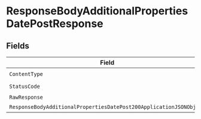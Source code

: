 # ResponseBodyAdditionalPropertiesDatePostResponse


## Fields

| Field                                                                                                                                                | Type                                                                                                                                                 | Required                                                                                                                                             | Description                                                                                                                                          |
| ---------------------------------------------------------------------------------------------------------------------------------------------------- | ---------------------------------------------------------------------------------------------------------------------------------------------------- | ---------------------------------------------------------------------------------------------------------------------------------------------------- | ---------------------------------------------------------------------------------------------------------------------------------------------------- |
| `ContentType`                                                                                                                                        | *string*                                                                                                                                             | :heavy_check_mark:                                                                                                                                   | N/A                                                                                                                                                  |
| `StatusCode`                                                                                                                                         | *int*                                                                                                                                                | :heavy_check_mark:                                                                                                                                   | N/A                                                                                                                                                  |
| `RawResponse`                                                                                                                                        | [*http.Response](https://pkg.go.dev/net/http#Response)                                                                                               | :heavy_minus_sign:                                                                                                                                   | N/A                                                                                                                                                  |
| `ResponseBodyAdditionalPropertiesDatePost200ApplicationJSONObject`                                                                                   | [*ResponseBodyAdditionalPropertiesDatePost200ApplicationJSON](../../models/operations/responsebodyadditionalpropertiesdatepost200applicationjson.md) | :heavy_minus_sign:                                                                                                                                   | OK                                                                                                                                                   |